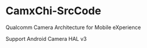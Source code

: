 # CamxChi-SrcCode

Qualcomm Camera Architecture for Mobile eXperience

Support Android Camera HAL v3

